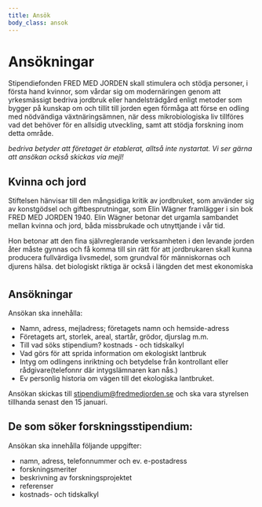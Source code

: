 ```yaml
---
title: Ansök
body_class: ansok
---
```

# Ans&ouml;kningar

Stipendiefonden FRED MED JORDEN skall stimulera och st&ouml;dja personer, 
i f&ouml;rsta hand kvinnor, som v&aring;rdar sig om modern&auml;ringen 
genom att yrkesm&auml;ssigt bedriva jordbruk eller handelstr&auml;dg&aring;rd 
enligt metoder som bygger p&aring; kunskap om och tillit till jorden egen 
f&ouml;rm&aring;ga att f&ouml;rse en odling med n&ouml;dv&auml;ndiga v&auml;xtn&auml;rings&auml;mnen, 
n&auml;r dess mikrobiologiska liv tillf&ouml;res vad det beh&ouml;ver 
f&ouml;r en allsidig utveckling, samt att st&ouml;dja forskning inom detta 
omr&aring;de.

*bedriva betyder att företaget är etablerat, alltså inte nystartat. 
Vi ser gärna att ansökan också skickas via mejl!*

## Kvinna och jord

Stiftelsen h&auml;nvisar till den m&aring;ngsidiga kritik av jordbruket, 
som anv&auml;nder sig av konstg&ouml;dsel och giftbesprutningar, som Elin 
W&auml;gner framl&auml;gger i sin bok FRED MED JORDEN 1940. Elin W&auml;gner 
betonar det urgamla sambandet mellan kvinna och jord, b&aring;da missbrukade 
och utnyttjande i v&aring;r tid. 

Hon betonar att den fina sj&auml;lvreglerande verksamheten i den levande 
jorden &aring;ter m&aring;ste gynnas och f&aring; komma till sin r&auml;tt 
f&ouml;r att jordbrukaren skall kunna producera fullv&auml;rdiga livsmedel, 
som grundval f&ouml;r m&auml;nniskornas och djurens h&auml;lsa. &#148;det 
biologiskt riktiga &auml;r ocks&aring; i l&auml;ngden det mest ekonomiska&#148;


## Ans&ouml;kningar

Ansökan ska innehålla:

* Namn, adress, mejladress; företagets namn och hemside-adress
* Företagets art, storlek, areal, startår, grödor, djurslag m.m.
* Till vad söks stipendium? kostnads - och tidskalkyl
* Vad görs för att sprida information om ekologiskt lantbruk
* Intyg om odlingens inriktning och betydelse från kontrollant eller rådgivare(telefonnr där intygslämnaren kan nås.)
* Ev personlig historia om vägen till det ekologiska lantbruket.

Ansökan skickas till <a href="mailto:stipendium@fredmedjorden.se">stipendium@fredmedjorden.se</a> och ska vara styrelsen tillhanda senast den 15 januari.

## De som s&ouml;ker forskningsstipendium:

Ans&ouml;kan ska inneh&aring;lla f&ouml;ljande uppgifter:

<ul>
<li>namn, adress, telefonnummer och ev. e-postadress</li>
<li>forskningsmeriter</li>
<li>beskrivning av forskningsprojektet</li>
<li>referenser</li>
<li>kostnads- och tidskalkyl</li>
</ul>


